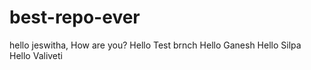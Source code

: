 # best-repo-ever
hello jeswitha, How are you?
Hello Test brnch
Hello Ganesh
Hello Silpa
Hello Valiveti

